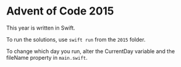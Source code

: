 # Advent of Code 2015

This year is written in Swift.

To run the solutions, use `swift run` from the `2015` folder.

To change which day you run, alter the CurrentDay variable and the fileName property in `main.swift`.
